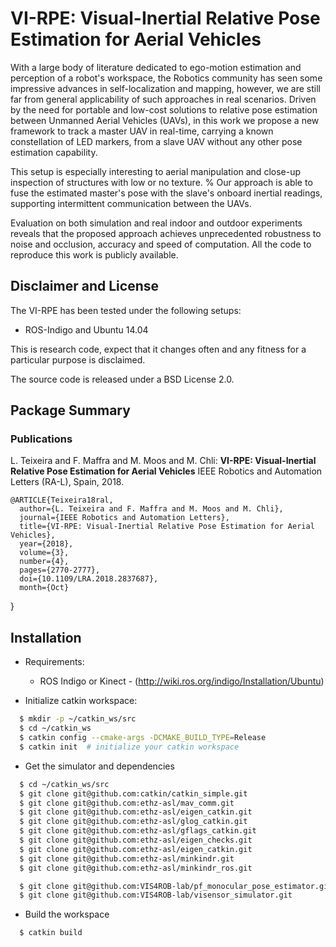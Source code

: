 
VI-RPE: Visual-Inertial Relative Pose Estimation for Aerial Vehicles
======================

With a large body of literature dedicated to ego-motion estimation and perception of a robot's workspace, the Robotics community has seen some impressive advances in self-localization and mapping, however, we are still far from general applicability of such approaches in real scenarios.
Driven by the need for portable and low-cost solutions to relative pose estimation between Unmanned Aerial Vehicles (UAVs), in this work we propose a new framework to track a master UAV in real-time, carrying a known constellation of LED markers, from a slave UAV without any other pose estimation capability.

This setup is especially interesting to aerial manipulation and close-up inspection of structures with low or no texture. % Our approach is able to fuse the estimated master's pose with the slave's onboard inertial readings, supporting intermittent communication between the UAVs.

Evaluation on both simulation and real indoor and outdoor experiments reveals that the proposed approach achieves unprecedented robustness to noise and occlusion, accuracy and speed of computation. All the code to reproduce this work is publicly available.

Disclaimer and License
---------------

The VI-RPE has been tested under the following setups:

* ROS-Indigo and Ubuntu 14.04

This is research code, expect that it changes often and any fitness for a particular purpose is disclaimed.

The source code is released under a BSD License 2.0.


Package Summary
---------------



### Publications

L. Teixeira and F. Maffra and M. Moos and M. Chli: 
**VI-RPE: Visual-Inertial Relative Pose Estimation for Aerial Vehicles**
IEEE Robotics and Automation Letters (RA-L), Spain, 2018.

    @ARTICLE{Teixeira18ral, 
      author={L. Teixeira and F. Maffra and M. Moos and M. Chli}, 
      journal={IEEE Robotics and Automation Letters}, 
      title={VI-RPE: Visual-Inertial Relative Pose Estimation for Aerial Vehicles}, 
      year={2018}, 
      volume={3}, 
      number={4}, 
      pages={2770-2777}, 
      doi={10.1109/LRA.2018.2837687},
      month={Oct}
}

Installation
------
* Requirements:
  * ROS Indigo or Kinect - (http://wiki.ros.org/indigo/Installation/Ubuntu)

* Initialize catkin workspace:
```sh
  $ mkdir -p ~/catkin_ws/src
  $ cd ~/catkin_ws
  $ catkin config --cmake-args -DCMAKE_BUILD_TYPE=Release
  $ catkin init  # initialize your catkin workspace
```
* Get the simulator and dependencies
```sh
  $ cd ~/catkin_ws/src
  $ git clone git@github.com:catkin/catkin_simple.git
  $ git clone git@github.com:ethz-asl/mav_comm.git
  $ git clone git@github.com:ethz-asl/eigen_catkin.git
  $ git clone git@github.com:ethz-asl/glog_catkin.git
  $ git clone git@github.com:ethz-asl/gflags_catkin.git
  $ git clone git@github.com:ethz-asl/eigen_checks.git
  $ git clone git@github.com:ethz-asl/eigen_catkin.git
  $ git clone git@github.com:ethz-asl/minkindr.git
  $ git clone git@github.com:ethz-asl/minkindr_ros.git

  $ git clone git@github.com:VIS4ROB-lab/pf_monocular_pose_estimator.git
  $ git clone git@github.com:VIS4ROB-lab/visensor_simulator.git

```
* Build the workspace  
```sh
  $ catkin build 
```
